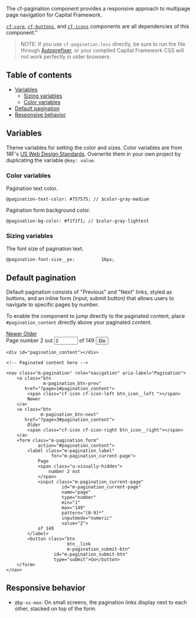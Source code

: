 The cf-pagination component provides a responsive approach to multipage page navigation for Capital Framework.

[`cf-core`](../cf-core), [`cf-buttons`](../cf-buttons), and [`cf-icons`](../cf-icons) components are all dependencies of this component."

> NOTE: If you use `cf-pagination.less` directly,
  be sure to run the file through
  [Autoprefixer](https://github.com/postcss/autoprefixer),
  or your compiled Capital Framework CSS will
  not work perfectly in older browsers.

## Table of contents

- [Variables](#variables)
    - [Sizing variables](#sizing-variables)
    - [Color variables](#color-variables)
- [Default pagination](#default-pagination)
- [Responsive behavior](#responsive-behavior)

## Variables

Theme variables for setting the color and sizes. Color variables are from 18F's [US Web Design Standards](https://github.com/18F/web-design-standards/blob/18f-pages-staging/src/stylesheets/core/_variables.scss). Overwrite them in your own project by duplicating the variable `@key: value`.


### Color variables

Pagination text color.
```
@pagination-text-color: #757575; // $color-gray-medium
```

Pagination form background color.
```
@pagination-bg-color: #f1f1f1; // $color-gray-lightest
```


### Sizing variables

The font size of pagination text.
```
@pagination-font-size__px:          16px;
```


## Default pagination

Default pagination consists of "Previous" and "Next" links, styled as buttons, and an inline form (input, submit button) that allows users to navigate to specific pages by number.

To enable the component to jump directly to the paginated content, place `#pagination_content` directly above your paginated content.

<div id="pagination_content"></div>

<!-- Paginated content here -->

<nav class="m-pagination" role="navigation" aria-label="Pagination">
    <a class="btn
              m-pagination_btn-prev"
       href="?page=1#pagination_content">
        <span class="cf-icon cf-icon-left btn_icon__left "></span>
        Newer
    </a>
    <a class="btn
             m-pagination_btn-next"
       href="?page=3#pagination_content">
        Older
        <span class="cf-icon cf-icon-right btn_icon__right"></span>
    </a>
    <form class="m-pagination_form"
            action="#pagination_content">
        <label class="m-pagination_label"
                 for="m-pagination_current-page">
            Page
            <span class="u-visually-hidden">
                number 2 out
            </span>
            <input class="m-pagination_current-page"
                     id="m-pagination_current-page"
                     name="page"
                     type="number"
                     min="1"
                     max="149"
                     pattern="[0-9]*"
                     inputmode="numeric"
                     value="2">
            of 149
        </label>
        <button class="btn
                         btn__link
                         m-pagination_submit-btn"
                  id="m-pagination_submit-btn"
                  type="submit">Go</button>
    </form>
</nav>

```
<div id="pagination_content"></div>

<!-- Paginated content here -->

<nav class="m-pagination" role="navigation" aria-label="Pagination">
    <a class="btn
              m-pagination_btn-prev"
       href="?page=1#pagination_content">
        <span class="cf-icon cf-icon-left btn_icon__left "></span>
        Newer
    </a>
    <a class="btn
             m-pagination_btn-next"
       href="?page=3#pagination_content">
        Older
        <span class="cf-icon cf-icon-right btn_icon__right"></span>
    </a>
    <form class="m-pagination_form"
            action="#pagination_content">
        <label class="m-pagination_label"
                 for="m-pagination_current-page">
            Page
            <span class="u-visually-hidden">
                number 2 out
            </span>
            <input class="m-pagination_current-page"
                     id="m-pagination_current-page"
                     name="page"
                     type="number"
                     min="1"
                     max="149"
                     pattern="[0-9]*"
                     inputmode="numeric"
                     value="2">
            of 149
        </label>
        <button class="btn
                       btn__link
                       m-pagination_submit-btn"
                  id="m-pagination_submit-btn"
                  type="submit">Go</button>
    </form>
</nav>
```

## Responsive behavior

- `@bp-xs-max`: On small screens, the pagination links display next to each other, stacked on top of the form.
